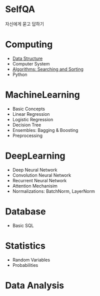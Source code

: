 # SelfQA

자신에게 묻고 답하기


# Computing

- [Data Structure](DataStructure.md)
- Computer System
- [Algorithms: Searching and Sorting](Algorithms.md)
- Python

# MachineLearning

- Basic Concepts
- Linear Regression
- Logistic Regression
- Decision Tree
- Ensembles: Bagging & Boosting
- Preprocessing

# DeepLearning

- Deep Neural Network
- Convolution Neural Network
- Recurrent Neural Network
- Attention Mechanisim
- Normalizations: BatchNorm, LayerNorm

# Database

- Basic SQL

# Statistics

- Random Variables
- Probabilities

# Data Analysis

